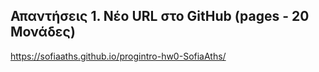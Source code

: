 ## Απαντήσεις 1. Νέο URL στο GitHub (pages - 20 Μονάδες)
https://sofiaaths.github.io/progintro-hw0-SofiaAths/
